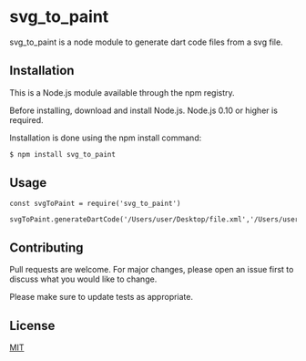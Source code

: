 # svg_to_paint

svg_to_paint is a node module to generate dart code files from a svg file.

## Installation

This is a Node.js module available through the npm registry.

Before installing, download and install Node.js. Node.js 0.10 or higher is required.

Installation is done using the npm install command:

```bash
$ npm install svg_to_paint
```

## Usage

```node-js
const svgToPaint = require('svg_to_paint')
 
svgToPaint.generateDartCode('/Users/user/Desktop/file.xml','/Users/user/Desktop','svg_icon','absolute')
```

## Contributing
Pull requests are welcome. For major changes, please open an issue first to discuss what you would like to change.

Please make sure to update tests as appropriate.

## License
[MIT](https://choosealicense.com/licenses/mit/)